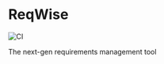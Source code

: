# ReqWise
![CI](https://github.com/ReqWise/ReqWise/workflows/Quality%20assurance/badge.svg)

The next-gen requirements management tool

